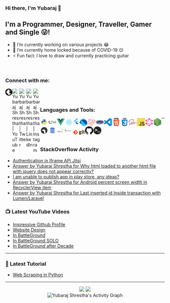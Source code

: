 ### Hi there, I'm Yubaraj 👋

## I'm a Programmer, Designer, Traveller, Gamer and Single 😜!
- 🔭 I’m currently working on various projects 😂
- 🌱 I’m currently home locked because of COVID-19 😔
- ⚡ Fun fact: I love to draw and currently practicing guitar

<br/>

### Connect with me:

[<img align="left" alt="Yubaraj Shrestha" width="22px" src="https://raw.githubusercontent.com/iconic/open-iconic/master/svg/globe.svg" />][website]
[<img align="left" alt="Yubaraj Shrestha | YouTube" width="22px" src="https://cdn.jsdelivr.net/npm/simple-icons@v3/icons/youtube.svg" />][youtube]
[<img align="left" alt="Yubaraj Shrestha | Twitter" width="22px" src="https://cdn.jsdelivr.net/npm/simple-icons@v3/icons/twitter.svg" />][twitter]
[<img align="left" alt="Yubaraj Shrestha | LinkedIn" width="22px" src="https://cdn.jsdelivr.net/npm/simple-icons@v3/icons/linkedin.svg" />][linkedin]
[<img align="left" alt="Yubaraj Shrestha | Instagram" width="22px" src="https://cdn.jsdelivr.net/npm/simple-icons@v3/icons/instagram.svg" />][instagram]

<br /><br />

### Languages and Tools:

<img align="left" alt="Python" height="26px" src="https://raw.githubusercontent.com/github/explore/80688e429a7d4ef2fca1e82350fe8e3517d3494d/topics/python/python.png" />
<img align="left" alt="Flask" height="26px" src="https://raw.githubusercontent.com/github/explore/80688e429a7d4ef2fca1e82350fe8e3517d3494d/topics/flask/flask.png" />
<img align="left" alt="Vue JS" height="26px" src="https://raw.githubusercontent.com/github/explore/80688e429a7d4ef2fca1e82350fe8e3517d3494d/topics/vue/vue.png" />
<img align="left" alt="React" height="26px" src="https://raw.githubusercontent.com/github/explore/80688e429a7d4ef2fca1e82350fe8e3517d3494d/topics/react/react.png" />
<img align="left" alt="Flutter" height="20px" src="https://raw.githubusercontent.com/github/explore/80688e429a7d4ef2fca1e82350fe8e3517d3494d/topics/flutter/flutter.png" />
<img align="left" alt="Dart" height="26px" src="https://raw.githubusercontent.com/github/explore/80688e429a7d4ef2fca1e82350fe8e3517d3494d/topics/dart/dart.png" />
<img align="left" alt="Laravel" height="26px" src="https://raw.githubusercontent.com/github/explore/80688e429a7d4ef2fca1e82350fe8e3517d3494d/topics/laravel/laravel.png" />
<img align="left" alt="Laravel" height="26px" src="https://raw.githubusercontent.com/github/explore/80688e429a7d4ef2fca1e82350fe8e3517d3494d/topics/php/php.png" />
<img align="left" alt="Visual Studio Code" height="26px" src="https://raw.githubusercontent.com/github/explore/80688e429a7d4ef2fca1e82350fe8e3517d3494d/topics/visual-studio-code/visual-studio-code.png" />
<img align="left" alt="HTML5" height="26px" src="https://raw.githubusercontent.com/github/explore/80688e429a7d4ef2fca1e82350fe8e3517d3494d/topics/html/html.png" />
<img align="left" alt="CSS3" height="26px" src="https://raw.githubusercontent.com/github/explore/80688e429a7d4ef2fca1e82350fe8e3517d3494d/topics/css/css.png" />
<img align="left" alt="Sass" height="26px" src="https://raw.githubusercontent.com/github/explore/80688e429a7d4ef2fca1e82350fe8e3517d3494d/topics/sass/sass.png" />
<img align="left" alt="JavaScript" height="26px" src="https://raw.githubusercontent.com/github/explore/80688e429a7d4ef2fca1e82350fe8e3517d3494d/topics/javascript/javascript.png" />
<img align="left" alt="GraphQL" height="26px" src="https://raw.githubusercontent.com/github/explore/80688e429a7d4ef2fca1e82350fe8e3517d3494d/topics/graphql/graphql.png" />
<img align="left" alt="Node.js" height="26px" src="https://raw.githubusercontent.com/github/explore/80688e429a7d4ef2fca1e82350fe8e3517d3494d/topics/nodejs/nodejs.png" />
<img align="left" alt="Deno" height="26px" src="https://raw.githubusercontent.com/github/explore/361e2821e2dea67711cde99c9c40ed357061cf27/topics/deno/deno.png" />
<img align="left" alt="SQL" height="26px" src="https://raw.githubusercontent.com/github/explore/80688e429a7d4ef2fca1e82350fe8e3517d3494d/topics/sql/sql.png" />
<img align="left" alt="MySQL" height="26px" src="https://raw.githubusercontent.com/github/explore/80688e429a7d4ef2fca1e82350fe8e3517d3494d/topics/mysql/mysql.png" />
<img align="left" alt="MongoDB" height="26px" src="https://raw.githubusercontent.com/github/explore/80688e429a7d4ef2fca1e82350fe8e3517d3494d/topics/mongodb/mongodb.png" />
<img align="left" alt="Git" height="38px" src="https://raw.githubusercontent.com/github/explore/80688e429a7d4ef2fca1e82350fe8e3517d3494d/topics/git/git.png" />
<img align="left" alt="GitHub" height="26px" src="https://raw.githubusercontent.com/github/explore/78df643247d429f6cc873026c0622819ad797942/topics/github/github.png" />
<img align="left" alt="Terminal" height="26px" src="https://raw.githubusercontent.com/github/explore/80688e429a7d4ef2fca1e82350fe8e3517d3494d/topics/terminal/terminal.png" />

---

<br /><br /><br />

### StackOverflow Activity
<!-- STACKOVERFLOW:START -->
- [Authentication in Iframe APi Jitsi](https://stackoverflow.com/questions/62578288/authentication-in-iframe-api-jitsi)
- [Answer by Yubaraj Shrestha for Why html loaded to another html file with jquery does not appear correctly?](https://stackoverflow.com/questions/59340437/why-html-loaded-to-another-html-file-with-jquery-does-not-appear-correctly/59341976#59341976)
- [I am unable to publish app in play store, any ideas?](https://stackoverflow.com/questions/56032512/i-am-unable-to-publish-app-in-play-store-any-ideas)
- [Answer by Yubaraj Shrestha for Android percent screen width in RecyclerView item](https://stackoverflow.com/questions/51201482/android-percent-screen-width-in-recyclerview-item/51387079#51387079)
- [Answer by Yubaraj Shrestha for Last inserted id Inside transaction with Lumen/Laravel](https://stackoverflow.com/questions/51380219/last-inserted-id-inside-transaction-with-lumen-laravel/51382453#51382453)
<!-- STACKOVERFLOW:END -->

### 📺 Latest YouTube Videos
<!-- YOUTUBE:START -->
- [Impressive Github Profile](https://www.youtube.com/watch?v=0iU5tcpEDII)
- [Website Design](https://www.youtube.com/watch?v=jipEX4b9v0w)
- [In BattleGround](https://www.youtube.com/watch?v=b-IjGLlhH74)
- [In BattleGround SOLO](https://www.youtube.com/watch?v=S_ftVXg_zOc)
- [In BattleGround after Decade](https://www.youtube.com/watch?v=hMg4v4xypPY)
<!-- YOUTUBE:END -->

---

### 📕 Latest Tutorial
<!-- BLOG-POST-LIST:START -->
- [Web Scraping in Python](https://yubarajshrestha.com.np/tutorials/web-scraping-in-python)
<!-- BLOG-POST-LIST:END -->

---

<p align="center">
<img src="https://github-readme-stats.vercel.app/api?username=yubarajshrestha&show_icons=true&count_private=true&icon_color=0366d6&text_color=24292e&bg_color=ffffff&hide_title=true" />
<img src="https://github-readme-stats.vercel.app/api/top-langs/?username=yubarajshrestha&theme=default&line_height=27&layout=compact&langs_count=6" /><br/>
<img alt="Yubaraj Shrestha's Activity Graph" src="https://activity-graph.herokuapp.com/graph?username=yubarajshrestha&hide_border=true" />
</p>

[website]: https://yubarajshrestha.com.np
[twitter]: https://twitter.com/meyubaraj
[youtube]: https://youtube.com/YubarajShrestha_YS
[instagram]: https://instagram.com/meyubaraj
[linkedin]: https://linkedin.com/in/meyubaraj
